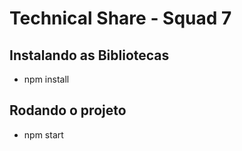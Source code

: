 # Technical Share - Squad 7

## Instalando as Bibliotecas
- npm install

## Rodando o projeto
- npm start
